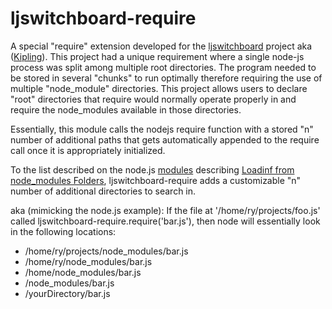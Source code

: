 ljswitchboard-require
=====================

A special "require" extension developed for the [ljswitchboard](https://github.com/chrisJohn404/LabJack-nodejs) project aka ([Kipling](http://labjack.com/support/kipling)).  This project had a unique requirement where a single node-js process was split among multiple root directories.  The program needed to be stored in several "chunks" to run optimally therefore requiring the use of multiple "node_module" directories.  This project allows users to declare "root" directories that require would normally operate properly in and require the node_modules available in those directories.  

Essentially, this module calls the nodejs require function with a stored "n" number of additional paths that gets automatically appended to the require call once it is appropriately initialized.

To the list described on the node.js [modules](http://nodejs.org/api/modules.html)
describing [Loadinf from node_modules Folders](http://nodejs.org/api/modules.html#modules_loading_from_node_modules_folders), ljswitchboard-require adds a customizable "n" number of additional directories to search in.

aka (mimicking the node.js example):
If the file at '/home/ry/projects/foo.js' called ljswitchboard-require.require('bar.js'), then node will essentially look in the following locations:

 * /home/ry/projects/node_modules/bar.js
 * /home/ry/node_modules/bar.js
 * /home/node_modules/bar.js
 * /node_modules/bar.js
 * /yourDirectory/bar.js
